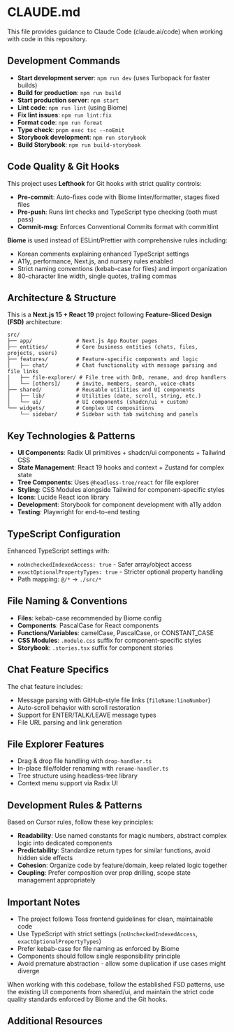 # CLAUDE.md

This file provides guidance to Claude Code (claude.ai/code) when working with code in this repository.

## Development Commands

- **Start development server**: `npm run dev` (uses Turbopack for faster builds)
- **Build for production**: `npm run build`
- **Start production server**: `npm start`
- **Lint code**: `npm run lint` (using Biome)
- **Fix lint issues**: `npm run lint:fix`
- **Format code**: `npm run format`
- **Type check**: `pnpm exec tsc --noEmit`
- **Storybook development**: `npm run storybook`
- **Build Storybook**: `npm run build-storybook`

## Code Quality & Git Hooks

This project uses **Lefthook** for Git hooks with strict quality controls:

- **Pre-commit**: Auto-fixes code with Biome linter/formatter, stages fixed files
- **Pre-push**: Runs lint checks and TypeScript type checking (both must pass)
- **Commit-msg**: Enforces Conventional Commits format with commitlint

**Biome** is used instead of ESLint/Prettier with comprehensive rules including:
- Korean comments explaining enhanced TypeScript settings  
- A11y, performance, Next.js, and nursery rules enabled
- Strict naming conventions (kebab-case for files) and import organization
- 80-character line width, single quotes, trailing commas

## Architecture & Structure

This is a **Next.js 15 + React 19** project following **Feature-Sliced Design (FSD)** architecture:

```
src/
├── app/              # Next.js App Router pages
├── entities/         # Core business entities (chats, files, projects, users)
├── features/         # Feature-specific components and logic
│   ├── chat/         # Chat functionality with message parsing and file links
│   ├── file-explorer/ # File tree with DnD, rename, and drop handlers
│   └── [others]/     # invite, members, search, voice-chats
├── shared/           # Reusable utilities and UI components
│   ├── lib/          # Utilities (date, scroll, string, etc.)
│   └── ui/           # UI components (shadcn/ui + custom)
└── widgets/          # Complex UI compositions
    └── sidebar/      # Sidebar with tab switching and panels
```

## Key Technologies & Patterns

- **UI Components**: Radix UI primitives + shadcn/ui components + Tailwind CSS
- **State Management**: React 19 hooks and context + Zustand for complex state
- **Tree Components**: Uses `@headless-tree/react` for file explorer
- **Styling**: CSS Modules alongside Tailwind for component-specific styles
- **Icons**: Lucide React icon library
- **Development**: Storybook for component development with a11y addon
- **Testing**: Playwright for end-to-end testing

## TypeScript Configuration

Enhanced TypeScript settings with:
- `noUncheckedIndexedAccess: true` - Safer array/object access
- `exactOptionalPropertyTypes: true` - Stricter optional property handling
- Path mapping: `@/*` → `./src/*`

## File Naming & Conventions

- **Files**: kebab-case recommended by Biome config
- **Components**: PascalCase for React components
- **Functions/Variables**: camelCase, PascalCase, or CONSTANT_CASE
- **CSS Modules**: `.module.css` suffix for component-specific styles
- **Storybook**: `.stories.tsx` suffix for component stories

## Chat Feature Specifics

The chat feature includes:
- Message parsing with GitHub-style file links (`fileName:lineNumber`)
- Auto-scroll behavior with scroll restoration
- Support for ENTER/TALK/LEAVE message types
- File URL parsing and link generation

## File Explorer Features

- Drag & drop file handling with `drop-handler.ts`
- In-place file/folder renaming with `rename-handler.ts`
- Tree structure using headless-tree library
- Context menu support via Radix UI

## Development Rules & Patterns

Based on Cursor rules, follow these key principles:
- **Readability**: Use named constants for magic numbers, abstract complex logic into dedicated components
- **Predictability**: Standardize return types for similar functions, avoid hidden side effects  
- **Cohesion**: Organize code by feature/domain, keep related logic together
- **Coupling**: Prefer composition over prop drilling, scope state management appropriately

## Important Notes

- The project follows Toss frontend guidelines for clean, maintainable code
- Use TypeScript with strict settings (`noUncheckedIndexedAccess`, `exactOptionalPropertyTypes`)
- Prefer kebab-case for file naming as enforced by Biome
- Components should follow single responsibility principle
- Avoid premature abstraction - allow some duplication if use cases might diverge

When working with this codebase, follow the established FSD patterns, use the existing UI components from shared/ui, and maintain the strict code quality standards enforced by Biome and the Git hooks.

## Additional Resources
